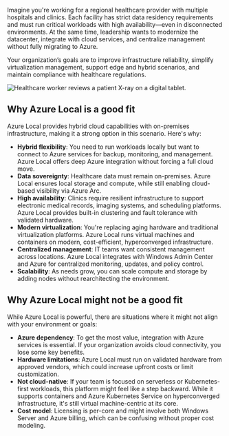 Imagine you're working for a regional healthcare provider with multiple hospitals and clinics. Each facility has strict data residency requirements and must run critical workloads with high availability—even in disconnected environments. At the same time, leadership wants to modernize the datacenter, integrate with cloud services, and centralize management without fully migrating to Azure.

Your organization’s goals are to improve infrastructure reliability, simplify virtualization management, support edge and hybrid scenarios, and maintain compliance with healthcare regulations.

![Healthcare worker reviews a patient X-ray on a digital tablet.](media/healthcare.png)

## Why Azure Local is a good fit

Azure Local provides hybrid cloud capabilities with on-premises infrastructure, making it a strong option in this scenario. Here's why:

- **Hybrid flexibility**: You need to run workloads locally but want to connect to Azure services for backup, monitoring, and management. Azure Local offers deep Azure integration without forcing a full cloud move.
- **Data sovereignty**: Healthcare data must remain on-premises. Azure Local ensures local storage and compute, while still enabling cloud-based visibility via Azure Arc.
- **High availability**: Clinics require resilient infrastructure to support electronic medical records, imaging systems, and scheduling platforms. Azure Local provides built-in clustering and fault tolerance with validated hardware.
- **Modern virtualization**: You're replacing aging hardware and traditional virtualization platforms. Azure Local runs virtual machines and containers on modern, cost-efficient, hyperconverged infrastructure.
- **Centralized management**: IT teams want consistent management across locations. Azure Local integrates with Windows Admin Center and Azure for centralized monitoring, updates, and policy control.
- **Scalability**: As needs grow, you can scale compute and storage by adding nodes without rearchitecting the environment.

## Why Azure Local might not be a good fit

While Azure Local is powerful, there are situations where it might not align with your environment or goals:

- **Azure dependency**: To get the most value, integration with Azure services is essential. If your organization avoids cloud connectivity, you lose some key benefits.
- **Hardware limitations**: Azure Local must run on validated hardware from approved vendors, which could increase upfront costs or limit customization.
- **Not cloud-native**: If your team is focused on serverless or Kubernetes-first workloads, this platform might feel like a step backward. While it supports containers and Azure Kubernetes Service on hyperconverged infrastructure, it's still virtual machine-centric at its core.
- **Cost model**: Licensing is per-core and might involve both Windows Server and Azure billing, which can be confusing without proper cost modeling.